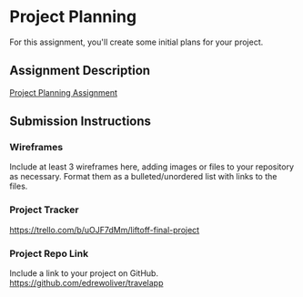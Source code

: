# Project Planning
For this assignment, you'll create some initial plans for your project.

## Assignment Description
[Project Planning Assignment](https://education.launchcode.org/liftoff/modules/assignments/project-planning)

## Submission Instructions

### Wireframes

Include at least 3 wireframes here, adding images or files to your repository as necessary. Format them as a bulleted/unordered list with links to the files.

### Project Tracker

https://trello.com/b/uOJF7dMm/liftoff-final-project

### Project Repo Link

Include a link to your project on GitHub.
https://github.com/edrewoliver/travelapp
